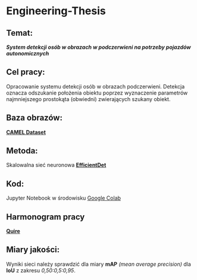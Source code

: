 # Engineering-Thesis

## Temat: 
***System detekcji osób w obrazach w podczerwieni na potrzeby pojazdów autonomicznych***

## Cel pracy:
Opracowanie systemu detekcji osób w obrazach podczerwieni. Detekcja oznacza odszukanie położenia obiektu poprzez wyznaczenie parametrów najmniejszego prostokąta (obwiedni) zwierających szukany obiekt.

## Baza obrazów:
[**CAMEL Dataset**](https://camel.ece.gatech.edu/)

## Metoda:
Skalowalna sieć neuronowa [**EfficientDet**](https://arxiv.org/abs/1905.11946)

## Kod:
Jupyter Notebook w środowisku [Google Colab](https://colab.research.google.com/drive/1rwtXUeLLkMj92KVdjL9pXsUvfgd48pfd#scrollTo=bMjAxJDR8Vpl)

## Harmonogram pracy
[**Quire**](https://quire.io/w/Jakub_Krupinski-51/1/1._Wst%C4%99p)

## Miary jakości: 
Wyniki sieci należy sprawdzić dla miary **mAP** *(mean average precision)* dla **IoU** z zakresu *0,50:0,5:0,95*.
